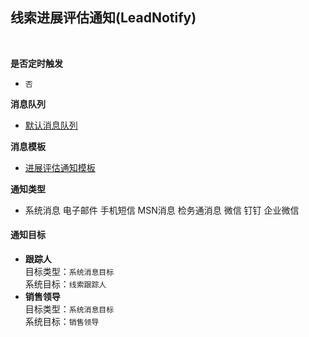 ## 线索进展评估通知(LeadNotify) <!-- {docsify-ignore-all} -->



<br>
<p class="panel-title"><b>是否定时触发</b></p>

* `否`

<p class="panel-title"><b>消息队列</b></p>

* [默认消息队列](index/notify_index)

<p class="panel-title"><b>消息模板</b></p>

* [进展评估通知模板](index/notify_index?id=progress_assess)

<p class="panel-title"><b>通知类型</b></p>

* <i class="fa fa-check-square"/></i> 系统消息 <i class="fa fa-square"/></i> 电子邮件 <i class="fa fa-square"/></i> 手机短信 <i class="fa fa-square"/></i> MSN消息 <i class="fa fa-square"/></i> 检务通消息 <i class="fa fa-square"/></i> 微信 <i class="fa fa-square"/></i> 钉钉 <i class="fa fa-square"/></i> 企业微信

#### 通知目标

* **跟踪人**<br>
  目标类型：`系统消息目标`<br>
  系统目标：`线索跟踪人`
* **销售领导**<br>
  目标类型：`系统消息目标`<br>
  系统目标：`销售领导`
